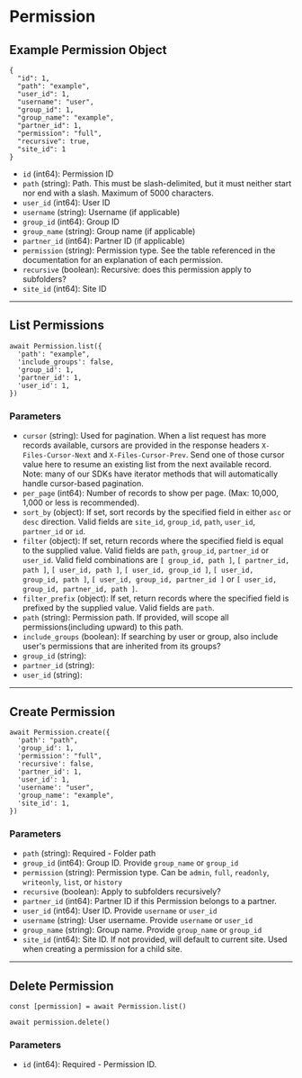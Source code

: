 # Permission

## Example Permission Object

```
{
  "id": 1,
  "path": "example",
  "user_id": 1,
  "username": "user",
  "group_id": 1,
  "group_name": "example",
  "partner_id": 1,
  "permission": "full",
  "recursive": true,
  "site_id": 1
}
```

* `id` (int64): Permission ID
* `path` (string): Path. This must be slash-delimited, but it must neither start nor end with a slash. Maximum of 5000 characters.
* `user_id` (int64): User ID
* `username` (string): Username (if applicable)
* `group_id` (int64): Group ID
* `group_name` (string): Group name (if applicable)
* `partner_id` (int64): Partner ID (if applicable)
* `permission` (string): Permission type.  See the table referenced in the documentation for an explanation of each permission.
* `recursive` (boolean): Recursive: does this permission apply to subfolders?
* `site_id` (int64): Site ID

---

## List Permissions

```
await Permission.list({
  'path': "example",
  'include_groups': false,
  'group_id': 1,
  'partner_id': 1,
  'user_id': 1,
})
```


### Parameters

* `cursor` (string): Used for pagination.  When a list request has more records available, cursors are provided in the response headers `X-Files-Cursor-Next` and `X-Files-Cursor-Prev`.  Send one of those cursor value here to resume an existing list from the next available record.  Note: many of our SDKs have iterator methods that will automatically handle cursor-based pagination.
* `per_page` (int64): Number of records to show per page.  (Max: 10,000, 1,000 or less is recommended).
* `sort_by` (object): If set, sort records by the specified field in either `asc` or `desc` direction. Valid fields are `site_id`, `group_id`, `path`, `user_id`, `partner_id` or `id`.
* `filter` (object): If set, return records where the specified field is equal to the supplied value. Valid fields are `path`, `group_id`, `partner_id` or `user_id`. Valid field combinations are `[ group_id, path ]`, `[ partner_id, path ]`, `[ user_id, path ]`, `[ user_id, group_id ]`, `[ user_id, group_id, path ]`, `[ user_id, group_id, partner_id ]` or `[ user_id, group_id, partner_id, path ]`.
* `filter_prefix` (object): If set, return records where the specified field is prefixed by the supplied value. Valid fields are `path`.
* `path` (string): Permission path.  If provided, will scope all permissions(including upward) to this path.
* `include_groups` (boolean): If searching by user or group, also include user's permissions that are inherited from its groups?
* `group_id` (string): 
* `partner_id` (string): 
* `user_id` (string): 

---

## Create Permission

```
await Permission.create({
  'path': "path",
  'group_id': 1,
  'permission': "full",
  'recursive': false,
  'partner_id': 1,
  'user_id': 1,
  'username': "user",
  'group_name': "example",
  'site_id': 1,
})
```


### Parameters

* `path` (string): Required - Folder path
* `group_id` (int64): Group ID. Provide `group_name` or `group_id`
* `permission` (string): Permission type.  Can be `admin`, `full`, `readonly`, `writeonly`, `list`, or `history`
* `recursive` (boolean): Apply to subfolders recursively?
* `partner_id` (int64): Partner ID if this Permission belongs to a partner.
* `user_id` (int64): User ID.  Provide `username` or `user_id`
* `username` (string): User username.  Provide `username` or `user_id`
* `group_name` (string): Group name.  Provide `group_name` or `group_id`
* `site_id` (int64): Site ID. If not provided, will default to current site. Used when creating a permission for a child site.

---

## Delete Permission

```
const [permission] = await Permission.list()

await permission.delete()
```

### Parameters

* `id` (int64): Required - Permission ID.

